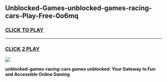 
## Unblocked-Games-unblocked-games-racing-cars-Play-Free-0o6mq
<h3>
<a href="https://premium76.site?title=unblocked-games-racing-cars&ref=20A">CLICK TO PLAY</a></h3>
<hr>

<h3>
<a href="https://premium76.site?title=unblocked-games-racing-cars&ref=20A">CLICK 2 PLAY</a>
  
</h3>

<a href="https://premium76.site?title=unblocked-games-racing-cars&ref=20A"><img src="https://clearcache.store/games.png"></a>


**unblocked-games-racing-cars games unblocked: Your Gateway to Fun and Accessible Online Gaming**
